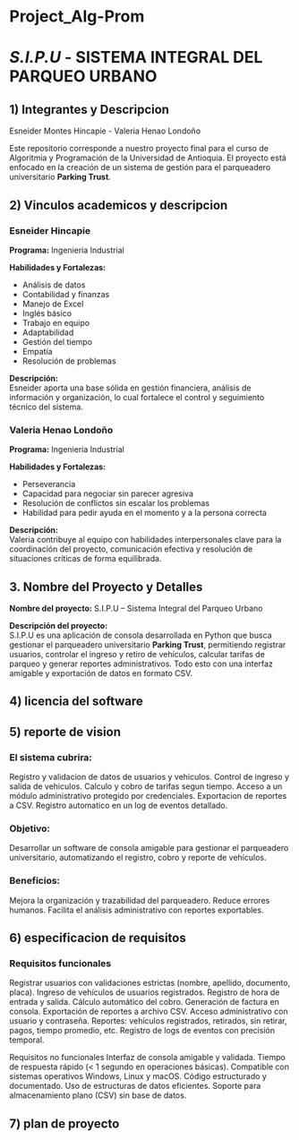 # Project_Alg-Prom
# _S.I.P.U_ - SISTEMA INTEGRAL DEL PARQUEO URBANO
## 1) Integrantes y Descripcion

Esneider Montes Hincapie - Valeria Henao Londoño

Este repositorio corresponde a nuestro proyecto final para el curso de Algoritmia y Programación de la Universidad de Antioquia. El proyecto está enfocado en la creación de un sistema de gestión para el parqueadero universitario **Parking Trust**.

## 2) Vinculos academicos y descripcion 

### Esneider Hincapie
**Programa:** Ingenieria Industrial  

**Habilidades y Fortalezas:**  
- Análisis de datos  
- Contabilidad y finanzas  
- Manejo de Excel  
- Inglés básico  
- Trabajo en equipo  
- Adaptabilidad  
- Gestión del tiempo  
- Empatía  
- Resolución de problemas  

**Descripción:**  
Esneider aporta una base sólida en gestión financiera, análisis de información y organización, lo cual fortalece el control y seguimiento técnico del sistema.

### Valeria Henao Londoño  
**Programa:** Ingenieria Industrial  

**Habilidades y Fortalezas:**  
- Perseverancia  
- Capacidad para negociar sin parecer agresiva  
- Resolución de conflictos sin escalar los problemas  
- Habilidad para pedir ayuda en el momento y a la persona correcta  

**Descripción:**  
Valeria contribuye al equipo con habilidades interpersonales clave para la coordinación del proyecto, comunicación efectiva y resolución de situaciones críticas de forma equilibrada.

## 3. Nombre del Proyecto y Detalles
**Nombre del proyecto:** S.I.P.U – Sistema Integral del Parqueo Urbano

**Descripción del proyecto:**  
S.I.P.U es una aplicación de consola desarrollada en Python que busca gestionar el parqueadero universitario **Parking Trust**, permitiendo registrar usuarios, controlar el ingreso y retiro de vehículos, calcular tarifas de parqueo y generar reportes administrativos. Todo esto con una interfaz amigable y exportación de datos en formato CSV.

## 4) licencia del software 

## 5) reporte de vision
### El sistema cubrira:
  Registro y validacion de datos de usuarios y vehiculos.
  Control de ingreso y salida de vehiculos.
  Calculo y cobro de tarifas segun tiempo.
  Acceso a un módulo administrativo protegido por credenciales.
  Exportacion de reportes a CSV.
  Registro automatico en un log de eventos detallado.
  
### Objetivo:
  Desarrollar un software de consola amigable para gestionar el parqueadero universitario, automatizando el registro, cobro y reporte de vehículos.

### Beneficios:
  Mejora la organización y trazabilidad del parqueadero.
  Reduce errores humanos.
  Facilita el análisis administrativo con reportes exportables.

## 6) especificacion de requisitos 
### Requisitos funcionales
  Registrar usuarios con validaciones estrictas (nombre, apellido, documento, placa).
  Ingreso de vehículos de usuarios registrados.
  Registro de hora de entrada y salida.
  Cálculo automático del cobro.
  Generación de factura en consola.
  Exportación de reportes a archivo CSV.
  Acceso administrativo con usuario y contraseña.
  Reportes: vehículos registrados, retirados, sin retirar, pagos, tiempo promedio, etc.
  Registro de logs de eventos con precisión temporal.

Requisitos no funcionales
  Interfaz de consola amigable y validada.
  Tiempo de respuesta rápido (< 1 segundo en operaciones básicas).
  Compatible con sistemas operativos Windows, Linux y macOS.
  Código estructurado y documentado.
  Uso de estructuras de datos eficientes.
  Soporte para almacenamiento plano (CSV) sin base de datos.

## 7) plan de proyecto
